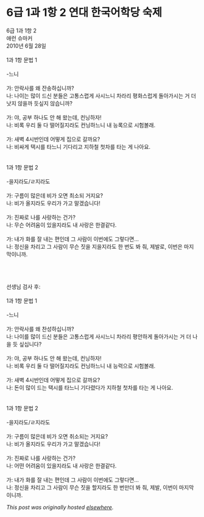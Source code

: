 # 6급 1과 1항 2 연대 한국어학당 숙제

<div>
<p>6&#44553; 1&#44284; 1&#54637; 2<br>&#50528;&#47088; &#49800;&#47560;&#52964;<br>2010&#45380; 6&#50900; 28&#51068;<br><br>1&#44284; 1&#54637; &#47928;&#48277; 1<br><br>-&#45712;&#45768;<br><br>&#44032;: &#50504;&#46973;&#49324;&#47484; &#50780; &#51092;&#49569;&#54616;&#49901;&#45768;&#44620;?<br>&#45208;: &#45208;&#51060;&#45716; &#47566;&#51060; &#46300;&#49888; &#48516;&#46308;&#51008; &#44256;&#53685;&#49828;&#47157;&#44172; &#49324;&#49884;&#45712;&#45768; &#52264;&#46972;&#47532; &#54217;&#54868;&#49828;&#47101;&#44172; &#46028;&#50500;&#44032;&#49884;&#45716; &#44144; &#45908; &#45227;&#51648; &#50506;&#51012;&#44620; &#46319;&#49910;&#51648; &#50506;&#49845;&#45768;&#44620;?<br><br>&#44032;: &#50556;, &#44277;&#48512; &#54616;&#45208;&#46020; &#50504; &#54644; &#50772;&#45716;&#45936;, &#52968;&#45789;&#54616;&#51088;!<br>&#45208;: &#48708;&#47197; &#50864;&#47532; &#46168; &#45796; &#46504;&#50612;&#51656;&#51648;&#46972;&#46020; &#52968;&#45789;&#54616;&#45712;&#45768; &#45236; &#45733;&#47197;&#51004;&#47196; &#49884;&#54744;&#48380;&#47000;.<br><br>&#44032;: &#49352;&#48317; 4&#49884;&#48152;&#51064;&#45936; &#50612;&#46523;&#44172; &#51665;&#51004;&#47196; &#44040;&#44620;&#50836;?<br>&#45208;: &#48708;&#49912;&#44172; &#53469;&#49884;&#47484; &#53440;&#45712;&#45768; &#44592;&#45796;&#47532;&#44256; &#51648;&#54616;&#52384; &#52395;&#52264;&#47484; &#53440;&#45716; &#44172; &#45208;&#50500;&#50836;.<br><br><br>1&#44284; 1&#54637; &#47928;&#48277; 2<br><br>-&#51012;&#51648;&#46972;&#46020;/&#12601;&#51648;&#46972;&#46020;<br><br>&#44032;: &#44396;&#47492;&#51060; &#47566;&#51008;&#45936; &#48708;&#44032; &#50724;&#47732; &#52572;&#49548;&#46104; &#44144;&#51648;&#50836;?<br>&#45208;: &#48708;&#44032; &#50732;&#51648;&#46972;&#46020; &#50864;&#47532;&#44032; &#44032;&#44256; &#47568;&#44192;&#49845;&#45768;&#45796;!<br><br>&#44032;: &#51652;&#51676;&#47196; &#45208;&#47484; &#49324;&#46993;&#54616;&#45716; &#44148;&#44032;?<br>&#45208;: &#47924;&#49832; &#50612;&#47140;&#50880;&#51060; &#51080;&#51012;&#51648;&#46972;&#46020; &#45236; &#49324;&#46993;&#51008; &#54620;&#44208;&#44057;&#45796;.<br><br>&#44032;: &#45236;&#44032; &#54868;&#47484; &#51096; &#45236;&#45716; &#54200;&#51064;&#45936; &#44536; &#49324;&#46988;&#51060; &#51060;&#48264;&#50640;&#46020; &#44536;&#47111;&#45796;&#47732;...<br>&#45208;: &#51221;&#49888;&#51012; &#52264;&#47532;&#44256; &#44536; &#49324;&#46988;&#51060; &#47924;&#49832; &#51667;&#51012; &#51648;&#51012;&#51648;&#46972;&#46020; &#54620; &#48264;&#46020; &#48400; &#51480;, &#51228;&#48156;&#47196;, &#51060;&#48264;&#51008; &#47560;&#51648;&#47561;&#51060;&#45768;&#44620;.</p>
<div><br></div>
<div><br></div>
<div><br></div>
<div>&#49440;&#49373;&#45784; &#44160;&#49324; &#54980;:</div>
<div><br></div>
<div>1&#44284; 1&#54637; &#47928;&#48277; 1<br><br>-&#45712;&#45768;<br><br>&#44032;: &#50504;&#46973;&#49324;&#47484; &#50780; &#52268;&#49457;&#54616;&#49901;&#45768;&#44620;?<br>&#45208;: &#45208;&#51060;&#47484; &#47566;&#51060; &#46300;&#49888; &#48516;&#46308;&#51008; &#44256;&#53685;&#49828;&#47101;&#44172; &#49324;&#49884;&#45712;&#45768; &#52264;&#46972;&#47532; &#54217;&#50504;&#54616;&#44172; &#46028;&#50500;&#44032;&#49884;&#45716; &#44144; &#45908; &#45208;&#51012; &#46319; &#49910;&#49901;&#45768;&#45796;?<br><br>&#44032;: &#50556;, &#44277;&#48512; &#54616;&#45208;&#46020; &#50504; &#54644; &#50772;&#45716;&#45936;, &#52968;&#45789;&#54616;&#51088;!<br>&#45208;: &#48708;&#47197; &#50864;&#47532; &#46168; &#45796; &#46504;&#50612;&#51656;&#51648;&#46972;&#46020; &#52968;&#45789;&#54616;&#45712;&#45768; &#45236; &#45733;&#47141;&#51004;&#47196; &#49884;&#54744;&#48380;&#47000;.<br><br>&#44032;: &#49352;&#48317; 4&#49884;&#48152;&#51064;&#45936; &#50612;&#46523;&#44172; &#51665;&#51004;&#47196; &#44040;&#44620;&#50836;?<br>&#45208;: &#46024;&#51060; &#47566;&#51060; &#46300;&#45716; &#53469;&#49884;&#47484; &#53440;&#45712;&#45768; &#44592;&#45796;&#47160;&#45796;&#44032; &#51648;&#54616;&#52384; &#52395;&#52264;&#47484; &#53440;&#45716; &#44172; &#45208;&#50500;&#50836;.<br><br><br>1&#44284; 1&#54637; &#47928;&#48277; 2<br><br>-&#51012;&#51648;&#46972;&#46020;/&#12601;&#51648;&#46972;&#46020;<br><br>&#44032;: &#44396;&#47492;&#51060; &#47566;&#51008;&#45936; &#48708;&#44032; &#50724;&#47732; &#52712;&#49548;&#46104;&#45716; &#44144;&#51648;&#50836;?<br>&#45208;: &#48708;&#44032; &#50732;&#51648;&#46972;&#46020; &#50864;&#47532;&#44032; &#44032;&#44256; &#47568;&#44192;&#49845;&#45768;&#45796;!<br><br>&#44032;: &#51652;&#51676;&#47196; &#45208;&#47484; &#49324;&#46993;&#54616;&#45716; &#44148;&#44032;?<br>&#45208;: &#50612;&#46500; &#50612;&#47140;&#50880;&#51060; &#51080;&#51012;&#51648;&#46972;&#46020; &#45236; &#49324;&#46993;&#51008; &#54620;&#44208;&#44057;&#45796;.<br><br>&#44032;: &#45236;&#44032; &#54868;&#47484; &#51096; &#45236;&#45716; &#54200;&#51064;&#45936; &#44536; &#49324;&#46988;&#51060; &#51060;&#48264;&#50640;&#46020; &#44536;&#47111;&#45796;&#47732;...<br>&#45208;: &#51221;&#49888;&#51012; &#52264;&#47532;&#44256; &#44536; &#49324;&#46988;&#51060; &#47924;&#49832; &#51667;&#51012; &#54624;&#51648;&#46972;&#46020; &#54620; &#48264;&#47564;&#45908; &#48400; &#51480;, &#51228;&#48156;, &#51060;&#48264;&#51060; &#47560;&#51648;&#47561;&#51060;&#45768;&#44620;.</div>
</div>


*This post was originally hosted [elsewhere](http://planspace.blogspot.com/2010/06/6-1-1-2.html).*

